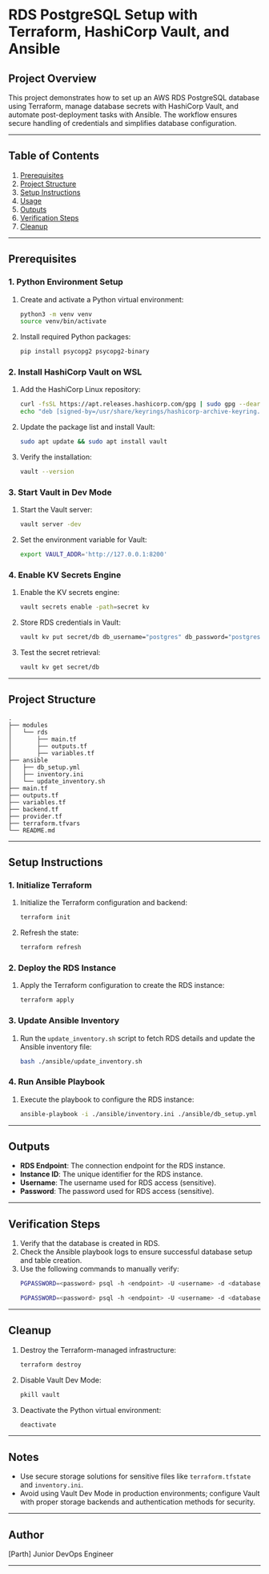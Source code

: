 # RDS PostgreSQL Setup with Terraform, HashiCorp Vault, and Ansible

## Project Overview
This project demonstrates how to set up an AWS RDS PostgreSQL database using Terraform, manage database secrets with HashiCorp Vault, and automate post-deployment tasks with Ansible. The workflow ensures secure handling of credentials and simplifies database configuration.

---

## Table of Contents
1. [Prerequisites](#prerequisites)
2. [Project Structure](#project-structure)
3. [Setup Instructions](#setup-instructions)
4. [Usage](#usage)
5. [Outputs](#outputs)
6. [Verification Steps](#verification-steps)
7. [Cleanup](#cleanup)

---

## Prerequisites

### 1. Python Environment Setup
1. Create and activate a Python virtual environment:
   ```bash
   python3 -m venv venv
   source venv/bin/activate
   ```
2. Install required Python packages:
   ```bash
   pip install psycopg2 psycopg2-binary
   ```

### 2. Install HashiCorp Vault on WSL
1. Add the HashiCorp Linux repository:
   ```bash
   curl -fsSL https://apt.releases.hashicorp.com/gpg | sudo gpg --dearmor -o /usr/share/keyrings/hashicorp-archive-keyring.gpg
   echo "deb [signed-by=/usr/share/keyrings/hashicorp-archive-keyring.gpg] https://apt.releases.hashicorp.com $(lsb_release -cs) main" | sudo tee /etc/apt/sources.list.d/hashicorp.list
   ```
2. Update the package list and install Vault:
   ```bash
   sudo apt update && sudo apt install vault
   ```
3. Verify the installation:
   ```bash
   vault --version
   ```

### 3. Start Vault in Dev Mode
1. Start the Vault server:
   ```bash
   vault server -dev
   ```
2. Set the environment variable for Vault:
   ```bash
   export VAULT_ADDR='http://127.0.0.1:8200'
   ```

### 4. Enable KV Secrets Engine
1. Enable the KV secrets engine:
   ```bash
   vault secrets enable -path=secret kv
   ```
2. Store RDS credentials in Vault:
   ```bash
   vault kv put secret/db db_username="postgres" db_password="postgres1234!"
   ```
3. Test the secret retrieval:
   ```bash
   vault kv get secret/db
   ```

---

## Project Structure
```
.
├── modules
│   └── rds
│       ├── main.tf
│       ├── outputs.tf
│       ├── variables.tf
├── ansible
│   ├── db_setup.yml
│   ├── inventory.ini
│   └── update_inventory.sh
├── main.tf
├── outputs.tf
├── variables.tf
├── backend.tf
├── provider.tf
├── terraform.tfvars
└── README.md
```

---

## Setup Instructions

### 1. Initialize Terraform
1. Initialize the Terraform configuration and backend:
   ```bash
   terraform init
   ```
2. Refresh the state:
   ```bash
   terraform refresh
   ```

### 2. Deploy the RDS Instance
1. Apply the Terraform configuration to create the RDS instance:
   ```bash
   terraform apply
   ```

### 3. Update Ansible Inventory
1. Run the `update_inventory.sh` script to fetch RDS details and update the Ansible inventory file:
   ```bash
   bash ./ansible/update_inventory.sh
   ```

### 4. Run Ansible Playbook
1. Execute the playbook to configure the RDS instance:
   ```bash
   ansible-playbook -i ./ansible/inventory.ini ./ansible/db_setup.yml
   ```

---

## Outputs
- **RDS Endpoint**: The connection endpoint for the RDS instance.
- **Instance ID**: The unique identifier for the RDS instance.
- **Username**: The username used for RDS access (sensitive).
- **Password**: The password used for RDS access (sensitive).

---

## Verification Steps
1. Verify that the database is created in RDS.
2. Check the Ansible playbook logs to ensure successful database setup and table creation.
3. Use the following commands to manually verify:
   ```bash
   PGPASSWORD=<password> psql -h <endpoint> -U <username> -d <database_name> -c '\dt'
   ```
   ```bash
   PGPASSWORD=<password> psql -h <endpoint> -U <username> -d <database_name> -c "SELECT grantee, table_schema, table_name, privilege_type FROM information_schema.role_table_grants WHERE grantee = 'app_user' AND table_schema = 'public';"
   ```

---

## Cleanup
1. Destroy the Terraform-managed infrastructure:
   ```bash
   terraform destroy
   ```
2. Disable Vault Dev Mode:
   ```bash
   pkill vault
   ```
3. Deactivate the Python virtual environment:
   ```bash
   deactivate
   ```

---

## Notes
- Use secure storage solutions for sensitive files like `terraform.tfstate` and `inventory.ini`.
- Avoid using Vault Dev Mode in production environments; configure Vault with proper storage backends and authentication methods for security.

---

## Author
[Parth]
Junior DevOps Engineer

---

